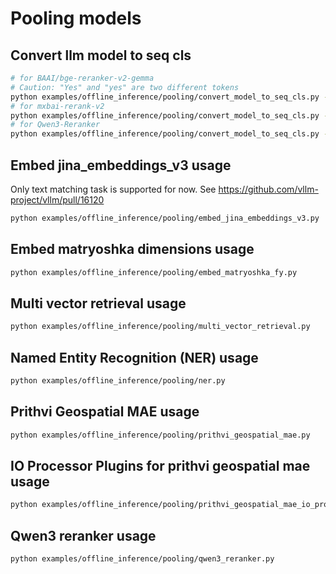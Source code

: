 # Pooling models

## Convert llm model to seq cls

```bash
# for BAAI/bge-reranker-v2-gemma
# Caution: "Yes" and "yes" are two different tokens
python examples/offline_inference/pooling/convert_model_to_seq_cls.py --model_name BAAI/bge-reranker-v2-gemma --classifier_from_tokens '["Yes"]' --method no_post_processing --path ./bge-reranker-v2-gemma-seq-cls
# for mxbai-rerank-v2
python examples/offline_inference/pooling/convert_model_to_seq_cls.py --model_name mixedbread-ai/mxbai-rerank-base-v2 --classifier_from_tokens '["0", "1"]' --method from_2_way_softmax --path ./mxbai-rerank-base-v2-seq-cls
# for Qwen3-Reranker
python examples/offline_inference/pooling/convert_model_to_seq_cls.py --model_name Qwen/Qwen3-Reranker-0.6B --classifier_from_tokens '["no", "yes"]' --method from_2_way_softmax --path ./Qwen3-Reranker-0.6B-seq-cls
```

## Embed jina_embeddings_v3 usage

Only text matching task is supported for now. See <https://github.com/vllm-project/vllm/pull/16120>

```bash
python examples/offline_inference/pooling/embed_jina_embeddings_v3.py
```

## Embed matryoshka dimensions usage

```bash
python examples/offline_inference/pooling/embed_matryoshka_fy.py
```

## Multi vector retrieval usage

```bash
python examples/offline_inference/pooling/multi_vector_retrieval.py
```

## Named Entity Recognition (NER) usage

```bash
python examples/offline_inference/pooling/ner.py
```

## Prithvi Geospatial MAE usage

```bash
python examples/offline_inference/pooling/prithvi_geospatial_mae.py
```

## IO Processor Plugins for prithvi geospatial mae usage

```bash
python examples/offline_inference/pooling/prithvi_geospatial_mae_io_processor.py
```

## Qwen3 reranker usage

```bash
python examples/offline_inference/pooling/qwen3_reranker.py
```
